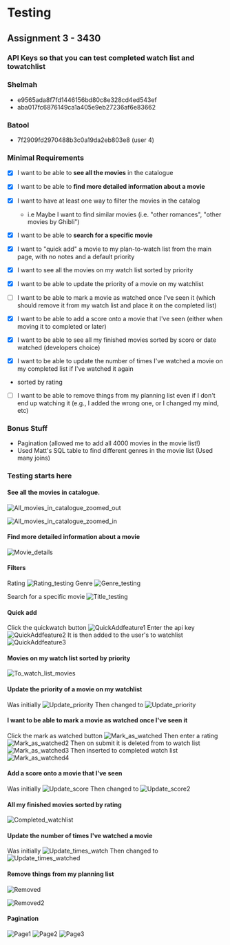 # Testing

## Assignment 3 - 3430

### API Keys so that you can test completed watch list and towatchlist

### Shelmah

- e9565ada8f7fd1446156bd80c8e328cd4ed543ef
- aba017fc6876149ca1a405e9eb27236af6e83662

### Batool

- 7f2909fd2970488b3c0a19da2eb803e8 (user 4)

### Minimal Requirements

- [x] I want to be able to **see all the movies** in the catalogue
- [x] I want to be able to **find more detailed information about a movie**
- [x] I want to have at least one way to filter the movies in the catalog
  - i.e Maybe I want to find similar movies (i.e. "other romances", "other movies by Ghibli")
- [x] I want to be able to **search for a specific movie**

- [x] I want to "quick add" a movie to my plan-to-watch list from the main page, with no notes and a default priority
- [x] I want to see all the movies on my watch list sorted by priority
- [x] I want to be able to update the priority of a movie on my watchlist

- [ ] I want to be able to mark a movie as watched once I've seen it (which should remove it from my watch list and place it on the completed list)
- [x] I want to be able to add a score onto a movie that I've seen (either when moving it to completed or later)
- [x] I want to be able to see all my finished movies sorted by score or date watched (developers choice)
- [x] I want to be able to update the number of times I've watched a movie on my completed list if I've watched it again
- sorted by rating

- [ ] I want to be able to remove things from my planning list even if I don't end up watching it (e.g., I added the wrong one, or I changed my mind, etc)

### Bonus Stuff

- Pagination (allowed me to add all 4000 movies in the movie list!)
- Used Matt's SQL table to find different genres in the movie list (Used many joins)

### Testing starts here

#### See all the movies in catalogue.

![All_movies_in_catalogue_zoomed_out](./Screenshot%202024-07-31%20at%206.54.57 PM.png)

![All_movies_in_catalogue_zoomed_in](./Screenshot%202024-07-31%20at%206.58.19 PM.png)

#### Find more detailed information about a movie

![Movie_details](./Screenshot%202024-07-31%20at%207.26.51 PM.png)

#### Filters

Rating
![Rating_testing](./Screenshot%202024-07-31%20at%207.31.59 PM.png)
Genre
![Genre_testing](./Screenshot%202024-07-31%20at%207.32.56 PM.png)

Search for a specific movie
![Title_testing](./Screenshot%202024-07-31%20at%207.30.50 PM.png)

#### Quick add

Click the quickwatch button
![QuickAddfeature1](./Screenshot%202024-07-31%20at%207.40.22 PM.png)
Enter the api key
![QuickAddfeature2](./Screenshot%202024-07-31%20at%207.40.32 PM.png)
It is then added to the user's to watchlist
![QuickAddfeature3](./Screenshot%202024-07-31%20at%207.47.52 PM.png)

#### Movies on my watch list sorted by priority

![To_watch_list_movies](./Screenshot%202024-07-31%20at%207.54.24 PM.png)

#### Update the priority of a movie on my watchlist

Was initially
![Update_priority](./Screenshot%202024-07-31%20at%207.57.33 PM.png)
Then changed to
![Update_priority](./Screenshot%202024-07-31%20at%207.57.39 PM.png)

#### I want to be able to mark a movie as watched once I've seen it

Click the mark as watched button
![Mark_as_watched](./Screenshot%202024-07-31%20at%207.59.49 PM.png)
Then enter a rating
![Mark_as_watched2](./Screenshot%202024-07-31%20at%207.59.58 PM.png)
Then on submit it is deleted from to watch list
![Mark_as_watched3](./Screenshot%202024-07-31%20at%208.00.06 PM.png)
Then inserted to completed watch list
![Mark_as_watched4](./Screenshot%202024-07-31%20at%208.00.15 PM.png)

#### Add a score onto a movie that I've seen 

Was initially
![Update_score](./Screenshot%202024-07-31%20at%208.07.02 PM.png)
Then changed to
![Update_score2](./Screenshot%202024-07-31%20at%208.07.08 PM.png)

#### All my finished movies sorted by rating

![Completed_watchlist](./Screenshot%202024-07-31%20at%208.09.52 PM.png)

#### Update the number of times I've watched a movie

 Was initially
 ![Update_times_watch](./Screenshot%202024-07-31%20at%208.11.28 PM.png)
 Then changed to
 ![Update_times_watched](./Screenshot%202024-07-31%20at%208.11.32 PM.png)

#### Remove things from my planning list

![Removed](./Screenshot%202024-07-31%20at%208.15.39 PM.png)

![Removed2](./Screenshot%202024-07-31%20at%208.15.44 PM.png)

#### Pagination

![Page1](./Screenshot%202024-07-31%20at%208.22.44 PM.png)
![Page2](./Screenshot%202024-07-31%20at%208.22.49 PM.png)
![Page3](./Screenshot%202024-07-31%20at%208.22.53 PM.png)

